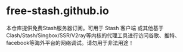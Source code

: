 # free-stash.github.io
本仓库提供免费Stash服务器订阅。可用于 Stash 客户端 或其他基于 Clash/Stash/Singbox/SSR/V2ray等内核的代理工具进行访问谷歌、推特、facebook等海外平台的网络调试。请勿用于非法用途！
